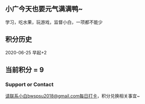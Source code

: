 ## 小广今天也要元气满满鸭~

学习，吃水果，玩游戏，监督小白，一项都不能少

## 积分历史
2020-06-25 早起+2
## 当前积分 = 9

### Support or Contact

请联系小白bwspsu2018@gmail.com每日打卡，积分兑换相关事宜~
